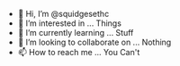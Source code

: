 - 👋 Hi, I’m @squidgesethc
- 👀 I’m interested in ... Things
- 🌱 I’m currently learning ... Stuff
- 💞️ I’m looking to collaborate on ... Nothing
- 📫 How to reach me ... You Can't

